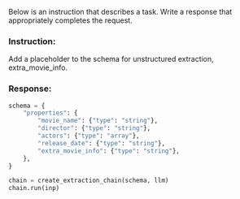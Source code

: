 Below is an instruction that describes a task. Write a response that appropriately completes the request.

### Instruction:
Add a placeholder to the schema for unstructured extraction, extra_movie_info.

### Response:
```python
schema = {
    "properties": {
        "movie_name": {"type": "string"},
        "director": {"type": "string"},
        "actors": {"type": "array"},
        "release_date": {"type": "string"},
        "extra_movie_info": {"type": "string"},
    },
}

chain = create_extraction_chain(schema, llm)
chain.run(inp)
```